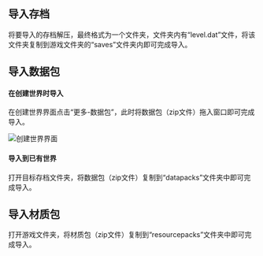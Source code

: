 ## 导入存档

将要导入的存档解压，最终格式为一个文件夹，文件夹内有“level.dat”文件，将该文件夹复制到游戏文件夹的“saves”文件夹内即可完成导入。

## 导入数据包

#### 在创建世界时导入

在创建世界界面点击“更多-数据包”，此时将数据包（zip文件）拖入窗口即可完成导入。

![创建世界界面](https://my-img.cc/i/10/66c604303e1b0.png)

#### 导入到已有世界

打开目标存档文件夹，将数据包（zip文件）复制到“datapacks”文件夹中即可完成导入。

## 导入材质包

打开游戏文件夹，将材质包（zip文件）复制到“resourcepacks”文件夹中即可完成导入。